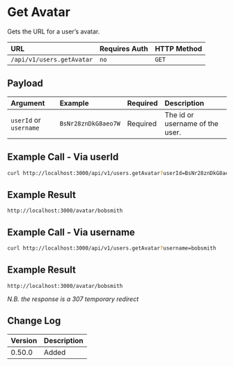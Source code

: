 # Get Avatar

Gets the URL for a user’s avatar.

| URL                       | Requires Auth | HTTP Method |
| :------------------------ | :------------ | :---------- |
| `/api/v1/users.getAvatar` | `no`          | `GET`       |

## Payload

| Argument               | Example             | Required | Description                     |
| :--------------------- | :------------------ | :------- | :------------------------------ |
| `userId` or `username` | `BsNr28znDkG8aeo7W` | Required | The id or username of the user. |

## Example Call - Via userId

```bash
curl http://localhost:3000/api/v1/users.getAvatar?userId=BsNr28znDkG8aeo7W
```

## Example Result

```
http://localhost:3000/avatar/bobsmith
```

## Example Call - Via username

```bash
curl http://localhost:3000/api/v1/users.getAvatar?username=bobsmith
```

## Example Result

```
http://localhost:3000/avatar/bobsmith
```

_N.B. the response is a 307 temporary redirect_

## Change Log

| Version | Description |
| :------ | :---------- |
| 0.50.0  | Added       |

